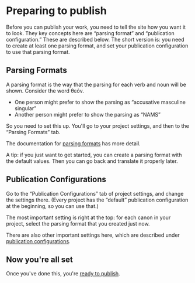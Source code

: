 # Preparing to publish

Before you can publish your work, you need to tell the site how you want it to look. They key concepts here are “parsing format” and “publication configuration.” These are described below. The short version is: you need to create at least one parsing format, and set your publication configuration to use that parsing format.

## Parsing Formats
A parsing format is the way that the parsing for each verb and noun will be shown. Consider the word θεόν.

- One person might prefer to show the parsing as “accusative masculine singular”
- Another person might prefer to show the parsing as “NAMS”

So you need to set this up. You'll go to your project settings, and then to the “Parsing Formats” tab.

The documentation for [parsing formats](project-settings/parsing-formats.md) has more detail.

A tip: if you just want to get started, you can create a parsing format with the default values. Then you can go back and translate it properly later.

## Publication Configurations
Go to the “Publication Configurations” tab of project settings, and change the settings there. (Every project has the “default” publication configuration at the beginning, so you can use that.)

The most important setting is right at the top: for each canon in your project, select the parsing format that you created just now.

There are also other important settings here, which are described under [publication configurations](project-settings/publication-configurations.md).

## Now you're all set
Once you've done this, you're [ready to publish](publication-overview.md).